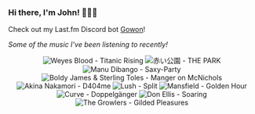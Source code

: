 ### Hi there, I'm John! 🏄🏻‍♂️

Check out my Last.fm Discord bot [Gowon](http://gowon.ca)!

_Some of the music I've been listening to recently!_


<!-- lastfm -->
<p align="center"><img src="https://lastfm.freetls.fastly.net/i/u/64s/463b22f2004e52c747f0ca1607860e5f.png" title="Weyes Blood - Titanic Rising"> <img src="https://lastfm.freetls.fastly.net/i/u/64s/897628f53b33c6cad2cd3b10b62f13b7.jpg" title="赤い公園 - THE PARK"> <img src="https://lastfm.freetls.fastly.net/i/u/64s/1953cef9e054d083f1a7e5f722c1451e.jpg" title="Manu Dibango - Saxy-Party"> <img src="https://lastfm.freetls.fastly.net/i/u/64s/6539d2e1f7076ed5e812103166d5e1fc.jpg" title="Boldy James & Sterling Toles - Manger on McNichols"> <img src="https://lastfm.freetls.fastly.net/i/u/64s/dcc31618c4024490bb5ef27db4fc89c8.jpg" title="Akina Nakamori - D404me"> <img src="https://lastfm.freetls.fastly.net/i/u/64s/2208daedab2a4be7cb99bd8180634f95.png" title="Lush - Split"> <img src="https://lastfm.freetls.fastly.net/i/u/64s/a578fc5333904d3fcdc39c5e4365040d.gif" title="Mansfield - Golden Hour"> <img src="https://lastfm.freetls.fastly.net/i/u/64s/71316e2eae414d2aa034147350541828.jpg" title="Curve - Doppelgänger"> <img src="https://lastfm.freetls.fastly.net/i/u/64s/4588d5d8e05497666ec8bbf7e9e50ea0.png" title="Don Ellis - Soaring"> <img src="https://lastfm.freetls.fastly.net/i/u/64s/3318a49f3f064dffa39c3ea5cc0308e3.jpg" title="The Growlers - Gilded Pleasures"> </p>
